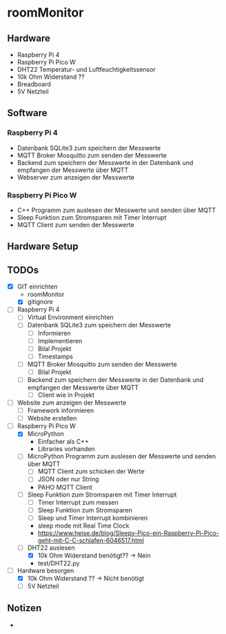# roomMonitor

## Hardware
- Raspberry Pi 4
- Raspberry Pi Pico W
- DHT22 Temperatur- und Luftfeuchtigkeitssensor
- 10k Ohm Widerstand ??
- Breadboard
- 5V Netzteil
  
## Software

### Raspberry Pi 4
- Datenbank SQLite3 zum speichern der Messwerte
- MQTT Broker Mosquitto zum senden der Messwerte
- Backend zum speichern der Messwerte in der Datenbank und empfangen der Messwerte über MQTT
- Webserver zum anzeigen der Messwerte

### Raspberry Pi Pico W
- C++ Programm zum auslesen der Messwerte und senden über MQTT
- Sleep Funktion zum Stromsparen mit Timer Interrupt
- MQTT Client zum senden der Messwerte

## Hardware Setup


## TODOs
- [X] GIT einrichten
  - roomMonitor
  - [X] gitignore
- [ ] Raspberry Pi 4
  - [ ] Virtual Environment einrichten
  - [ ] Datenbank SQLite3 zum speichern der Messwerte
    - [ ] Informieren
    - [ ] Implementieren
    - [ ] Bilal Projekt
    - [ ] Timestamps
  - [ ] MQTT Broker Mosquitto zum senden der Messwerte
    - [ ] Bilal Projekt 
  - [ ] Backend zum speichern der Messwerte in der Datenbank und empfangen der Messwerte über MQTT
    - [ ] Client wie in Projekt
- [ ] Website zum anzeigen der Messwerte
  - [ ] Framework informieren
  - [ ] Website erstellen 
- [ ] Raspberry Pi Pico W
  - [X] MicroPython
    - Einfacher als C++
    - Libraries vorhanden 
  - [ ] MicroPython Programm zum auslesen der Messwerte und senden über MQTT
    - [ ] MQTT Client zum schicken der Werte
    - [ ] JSON oder nur String
    - PAHO MQTT Client
  - [ ] Sleep Funktion zum Stromsparen mit Timer Interrupt
    - [ ] Timer Interrupt zum messen
    - [ ] Sleep Funktion zum Stromsparen
    - [ ] Sleep und Timer Interrupt kombinieren
    - sleep mode mit Real Time Clock
    - https://www.heise.de/blog/Sleepy-Pico-ein-Raspberry-Pi-Pico-geht-mit-C-C-schlafen-6046517.html
  - [ ] DHT22 auslesen
    - [X] 10k Ohm Widerstand benötigt?? -> Nein
    - test/DHT22.py
- [ ] Hardware besorgen
  - [X] 10k Ohm Widerstand ?? -> Nicht benötigt
  - [ ] 5V Netzteil 

## Notizen
- 